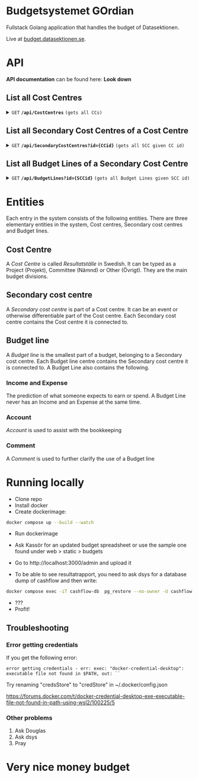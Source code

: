 # Budgetsystemet GOrdian

Fullstack Golang application that handles the budget of Datasektionen.

Live at [budget.datasektionen.se](https://budget.datasektionen.se).

# API

**API documentation** can be found here: **Look down**

## List all Cost Centres

<details>
    <summary>
        <code>GET</code> <code><b>/api/CostCentres</b></code> <code>(gets all CCs)</code>
    </summary>

### Parameters

None

### Responses

```JSON
[
  {
    "CostCentreID":21,
    "CostCentreName":"Ada",
    "CostCentreType":"committee"
  }
]
```

</details>

## List all Secondary Cost Centres of a Cost Centre

<details>
    <summary>
        <code>GET</code> <code><b>/api/SecondaryCostCentres?id={CCid}</b></code> <code>(gets all SCC given CC id)</code>
    </summary>

### Parameters

> | name   | type     | data type    | description                      |
> | ------ | -------- | ------------ | -------------------------------- |
> | `CCid` | required | int ($int64) | The id of a specific Cost Centre |

### Responses

```JSON
[
  {
    "CostCentreID":1,
    "SecondaryCostCentreID":3,
    "SecondaryCostCentreName":"Allmänt"
  }
]
```

</details>

## List all Budget Lines of a Secondary Cost Centre

<details>
    <summary>
        <code>GET</code> <code><b>/api/BudgetLines?id={SCCid}</b></code> <code>(gets all Budget Lines given SCC id)</code>
    </summary>

### Parameters

> | name    | type     | data type    | description                                |
> | ------- | -------- | ------------ | ------------------------------------------ |
> | `SCCid` | required | int ($int64) | The id of a specific Secondary Cost Centre |

### Responses

```JSON
[
  {"SecondaryCostCentreID":3,
    "BudgetLineID":33,
    "BudgetLineName":"Mat till planeringsmöten",
    "BudgetLineAccount":"4029",
    "BudgetLineIncome":0,
    "BudgetLineExpense":-4400,
    "BudgetLineComment":"Ny för i år, 4"
  }
]
```

</details>

# Entities

Each entry in the system consists of the following entities.
There are three elementary entities in the
system, Cost centres, Secondary cost centres and Budget lines.

## Cost Centre

A _Cost Centre_ is called _Resultatställe_ in Swedish. It can be typed as a Project (Projekt), Committee (Nämnd) or Other (Övrigt).
They are the main budget divisions.

## Secondary cost centre

A _Secondary cost centre_ is part of a Cost centre. It can be an event or otherwise differentiable part of the Cost centre.
Each Secondary cost centre contains the Cost centre it is connected to.

## Budget line

A _Budget line_ is the smallest part of a budget, belonging to a Secondary cost centre.
Each Budget line centre contains the Secondary cost centre it is connected to.
A Budget Line also contains the following.

### Income and Expense

The prediction of what someone expects to earn or spend.
A Budget Line never has an Income and an Expense at the same time.

### Account

_Account_ is used to assist with the bookkeeping

### Comment

A _Comment_ is used to further clarify the use of a Budget line

# Running locally

- Clone repo
- Install docker
- Create dockerimage:

```sh
docker compose up --build --watch
```

- Run dockerimage

- Ask Kassör for an updated budget spreadsheet or use the sample one found under web > static > budgets
- Go to http://localhost:3000/admin and upload it
- To be able to see resultatrapport, you need to ask dsys for a database dump of cashflow and then write:

```sh
docker compose exec -iT cashflow-db  pg_restore --no-owner -U cashflow -d cashflow -h localhost  < path/to/cashflow_dump.sql
```

- ???
- Profit!

## Troubleshooting

### Error getting credentials

If you get the following error:

```
error getting credentials - err: exec: "docker-credential-desktop": executable file not found in $PATH, out: ``
```

Try renaming "credsStore" to "credStore" in ~/.docker/config.json

https://forums.docker.com/t/docker-credential-desktop-exe-executable-file-not-found-in-path-using-wsl2/100225/5

### Other problems

1. Ask Douglas
2. Ask dsys
3. Pray

# Very nice money budget
